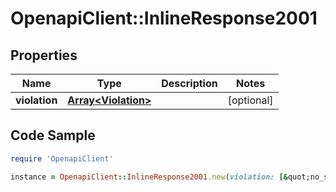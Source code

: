 # OpenapiClient::InlineResponse2001

## Properties

Name | Type | Description | Notes
------------ | ------------- | ------------- | -------------
**violation** | [**Array&lt;Violation&gt;**](Violation.md) |  | [optional] 

## Code Sample

```ruby
require 'OpenapiClient'

instance = OpenapiClient::InlineResponse2001.new(violation: [&quot;no_stopping&quot;,&quot;no_parking&quot;])
```


